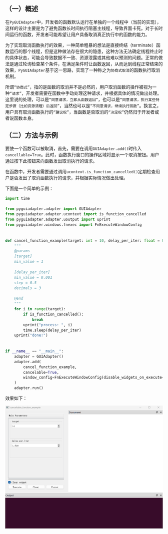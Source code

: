 ## （一）概述

在`PyGUIAdapter`中，开发者的函数默认运行在单独的一个线程中（当前的实现），这样的设计主要是为了避免函数长时间执行阻塞主线程，导致界面卡死。对于长时间运行的函数，开发者可能希望让用户具备取消真正执行中的函数的能力。

为了实现取消函数执行的效果，一种简单粗暴的想法是直接终结（terminate）函数运行的那个线程，但是这种做法存在很大的隐患，这种方法无法确定线程终止时的具体状态，可能会导致数据不一致、资源泄露或其他难以预测的问题。正常的做法是通过轮询检查某个条件，在满足条件时让函数返回，从而达到线程正常结束的效果，`PyGUIAdapter`基于这一思路，实现了一种称之为`协商式取消`的函数执行取消机制。

所谓`“协商式”`，指的是函数的取消并不是必然的，用户取消函数的操作被视为一种`“请求”`，开发者需要在函数中手动处理这种请求，并根据具体的情况做出处理。这里说的处理，可以是`“同意请求，立即从函数返回”`，也可以是`“同意请求，执行某些特定步骤（比如资源清理）后返回”`，当然也可以是`“不同意请求，继续执行函数”`。换言之，用户具有取消函数执行的`“建议权”`，当函数是否取消的`“决定权”`仍然归于开发者或者说函数本身。

## （二）方法与示例

要使一个函数可以被取消，首先，需要在调用`GUIAdapter.add()`时传入`cancellable=True`。此时，函数执行窗口的操作区域将显示一个取消按钮。用户通过按下此按钮来向函数发出取消执行的请求。

在函数中，开发者需要通过调用`ucontext.is_function_cancelled()`定期检查用户是否发出了取消函数执行的请求，并根据实际情况做出处理。

下面是一个简单的示例：

```python
import time

from pyguiadapter.adapter import GUIAdapter
from pyguiadapter.adapter.ucontext import is_function_cancelled
from pyguiadapter.adapter.uoutput import uprint
from pyguiadapter.windows.fnexec import FnExecuteWindowConfig


def cancel_function_example(target: int = 10, delay_per_iter: float = 0.5):
    """
    @params
    [target]
    min_value = 1

    [delay_per_iter]
    min_value = 0.001
    step = 0.5
    decimals = 3

    @end
    """
    for i in range(target):
        if is_function_cancelled():
            break
        uprint("process: ", i)
        time.sleep(delay_per_iter)
    uprint("done!")


if __name__ == "__main__":
    adapter = GUIAdapter()
    adapter.add(
        cancel_function_example,
        cancelable=True,
        window_config=FnExecuteWindowConfig(disable_widgets_on_execute=True),
    )
    adapter.run()

```

效果如下：

<div style="text-align: center">
    <img src="../assets/cancellable_function.gif" />
</div>

